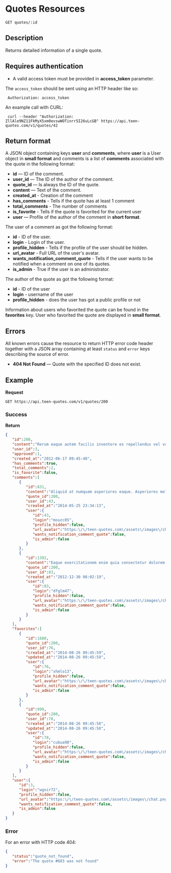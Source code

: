# Quotes Resources

    GET quotes/:id

## Description
Returns detailed information of a single quote.

## Requires authentication
* A valid access token must be provided in **access_token** parameter.

The `access_token` should be sent using an HTTP header like so:

     Authorization: access_token

An example call with CURL:

     curl --header "Authorization: ZllAle9NZ11FkMyX5xm0evswWOTinrr5I26uLcGB" https://api.teen-quotes.com/v1/quotes/42

## Return format
A JSON object containing keys **user** and **comments**, where **user** is a User object in **small format** and comments is a list of **comments** associated with the quote in the following format:

- **id** — ID of the comment.
- **user_id** — The ID of the author of the comment.
- **quote_id** — Is always the ID of the quote.
- **content** — Text of the comment.
- **created_at** - Creation of the comment
- **has_comments** - Tells if the quote has at least 1 comment
- **total_comments** - The number of comments
- **is_favorite** - Tells if the quote is favorited for the current user
- **user** — Profile of the author of the comment in **short format**.

The user of a comment as got the following format:

- **id** - ID of the user.
- **login** - Login of the user.
- **profile_hidden** - Tells if the profile of the user should be hidden.
- **url_avatar** - Full URL of the user's avatar.
- **wants_notification_comment_quote** - Tells if the user wants to be notified when a comment on one of its quotes.
- **is_admin** - True if the user is an administrator.

The author of the quote as got the following format:

- **id** - ID of the user
- **login** - username of the user
- **profile_hidden** - does the user has got a public profile or not

Information about users who favorited the quote can be found in the **favorites** key. User who favorited the quote are displayed in **small format**.

## Errors
All known errors cause the resource to return HTTP error code header together with a JSON array containing at least `status` and `error` keys describing the source of error.

- **404 Not Found** — Quote with the specified ID does not exist.

## Example
**Request**

    GET https://api.teen-quotes.com/v1/quotes/200

### Success
**Return**
``` json
{
   "id":200,
   "content":"Rerum eaque autem facilis inventore ex repellendus vel voluptas. Perferendis consequatur et quis laudantium. Reprehenderit optio quia non. Saepe maiores ea eum quis.",
   "user_id":3,
   "approved":1,
   "created_at":"2012-06-17 09:45:48",
   "has_comments":true,
   "total_comments":2,
   "is_favorite":false,
   "comments":[
      {
         "id":831,
         "content":"Aliquid at numquam asperiores eaque. Asperiores molestiae impedit quisquam sit facere. Voluptas et sed et aut libero quo debitis.",
         "quote_id":200,
         "user_id":43,
         "created_at":"2014-05-25 23:34:13",
         "user":{
            "id":43,
            "login":"mouzc05",
            "profile_hidden":false,
            "url_avatar":"https:\/\/teen-quotes.com\/assets\/images\/chat.png",
            "wants_notification_comment_quote":false,
            "is_admin":false
         }
      },
      {
         "id":1392,
         "content":"Eaque exercitationem enim quia consectetur dolorem culpa. Id vero voluptatibus sunt voluptatem. Nostrum similique molestiae quo. Laboriosam quia maiores distinctio at sint recusandae qui.",
         "quote_id":200,
         "user_id":83,
         "created_at":"2012-12-30 08:02:19",
         "user":{
            "id":83,
            "login":"dfglm47",
            "profile_hidden":false,
            "url_avatar":"https:\/\/teen-quotes.com\/assets\/images\/chat.png",
            "wants_notification_comment_quote":false,
            "is_admin":false
         }
      }
   ],
   "favorites":[
      {
         "id":1680,
         "quote_id":200,
         "user_id":76,
         "created_at":"2014-08-26 09:45:59",
         "updated_at":"2014-08-26 09:45:59",
         "user":{
            "id":76,
            "login":"xhmlo13",
            "profile_hidden":false,
            "url_avatar":"https:\/\/teen-quotes.com\/assets\/images\/chat.png",
            "wants_notification_comment_quote":false,
            "is_admin":false
         }
      },
      {
         "id":999,
         "quote_id":200,
         "user_id":78,
         "created_at":"2014-08-26 09:45:58",
         "updated_at":"2014-08-26 09:45:58",
         "user":{
            "id":78,
            "login":"cubua90",
            "profile_hidden":false,
            "url_avatar":"https:\/\/teen-quotes.com\/assets\/images\/chat.png",
            "wants_notification_comment_quote":false,
            "is_admin":false
         }
      }
   ],
   "user":{
      "id":3,
      "login":"wgoir72",
      "profile_hidden":false,
      "url_avatar":"https:\/\/teen-quotes.com\/assets\/images\/chat.png",
      "wants_notification_comment_quote":false,
      "is_admin":false
   }
}
```

### Error
For an error with HTTP code 404:
``` json
{
   "status":"quote_not_found",
   "error":"The quote #683 was not found"
}
```